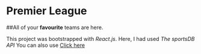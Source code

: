 
# Premier League
##All of your **favourite** teams are here.


This project was bootstrapped with *React.js*.
Here, I had  used _The sportsDB API_
You can also use [Click here](https://www.thesportsdb.com/api.php)

